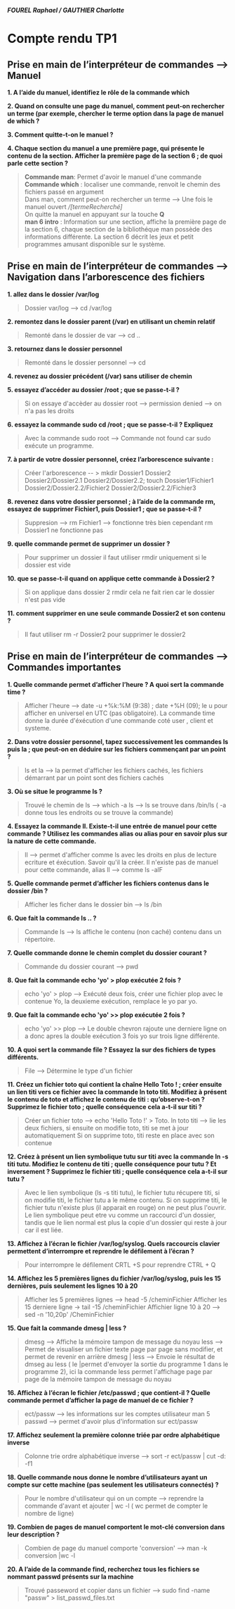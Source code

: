 ***FOUREL Raphael / GAUTHIER Charlotte***
 
 
# Compte rendu TP1


## Prise en main de l’interpréteur de commandes --> Manuel

**1. A l’aide du manuel, identifiez le rôle de la commande which**

**2. Quand on consulte une page du manuel, comment peut-on rechercher un terme (par exemple, chercher le terme option dans la page de manuel de which ?**

**3. Comment quitte-t-on le manuel ?**

**4. Chaque section du manuel a une première page, qui présente le contenu de la section. Afficher la première page de la section 6 ; de quoi parle cette section ?**

> **Commande man**: Permet d'avoir le manuel d'une commande  
> **Commande which** : localiser une commande, renvoit le chemin des fichiers passé en argument  
  Dans man, comment peut-on rechercher un terme --> Une fois le manuel ouvert */[termeRecherché]*  
  On quitte la manuel en appuyant sur la touche **Q**  
>  **man 6 intro** : Information sur une section, affiche la première page de la section 6, chaque section de la bibliothéque man possède des informations différente. La section 6 décrit les jeux et petit programmes amusant disponible sur le système. 

## Prise en main de l’interpréteur de commandes --> Navigation dans l’arborescence des fichiers 

**1. allez dans le dossier /var/log** 
> Dossier var/log --> cd /var/log

**2. remontez dans le dossier parent (/var) en utilisant un chemin relatif**
> Remonté dans le dossier de var --> cd ..

**3. retournez dans le dossier personnel**
> Remonté dans le dossier personnel --> cd 
 
**4. revenez au dossier précédent (/var) sans utiliser de chemin**

**5. essayez d’accéder au dossier /root ; que se passe-t-il ?**
> Si on essaye d'accèder au dossier root --> permission denied --> on n'a pas les droits

**6. essayez la commande sudo cd /root ; que se passe-t-il ? Expliquez**
> Avec la commande sudo root --> Commande not found car sudo exécute un programme. 
 
**7. à partir de votre dossier personnel, créez l’arborescence suivante :**
> Créer l'arborescence -- > mkdir Dossier1 Dossier2 Dossier2/Dossier2.1 Dossier2/Dossier2.2; touch Dossier1/Fichier1 Dossier2/Dossier2.2/Fichier2 Dossier2/Dossier2.2/Fichier3

**8. revenez dans votre dossier personnel ; à l’aide de la commande rm, essayez de supprimer Fichier1, puis
Dossier1 ; que se passe-t-il ?**
 > Suppresion --> rm Fichier1 --> fonctionne très bien cependant rm Dossier1 ne fonctionne pas 

**9. quelle commande permet de supprimer un dossier ?**
> Pour supprimer un dossier il faut utiliser rmdir uniquement si le dossier est vide 

**10. que se passe-t-il quand on applique cette commande à Dossier2 ?**
> Si on applique dans dossier 2 rmdir cela ne fait rien car le dossier n'est pas vide 

**11. comment supprimer en une seule commande Dossier2 et son contenu ?**
> Il faut utiliser rm -r Dossier2 pour supprimer le dossier2 

## Prise en main de l’interpréteur de commandes --> Commandes importantes

**1. Quelle commande permet d’afficher l’heure ? A quoi sert la commande time ?**
> Afficher l'heure --> date -u +%k:%M (9:38) ; date +%H (09); le u pour afficher en universel en UTC (pas obligatoire).
> La commande time donne la durée d'éxécution d'une commande coté user , client et systeme. 

**2. Dans votre dossier personnel, tapez successivement les commandes ls puis la ; que peut-on en déduire sur les fichiers commençant par un point ?**
> ls et la --> la permet d'afficher les fichiers cachés, les fichiers démarrant par un point sont des fichiers cachés

**3. Où se situe le programme ls ?**
> Trouvé le chemin de ls --> which -a ls --> ls se trouve dans /bin/ls ( -a donne tous les endroits ou se trouve la commande) 

**4. Essayez la commande ll. Existe-t-il une entrée de manuel pour cette commande ? Utilisez les commandes alias ou alias pour en savoir plus sur la nature de cette commande.**
> ll --> permet d'afficher comme ls avec les droits en plus de lecture ecriture et éxécution. Savoir qu'il la créer. Il n'existe pas de manuel pour cette commande, alias ll --> comme ls -alF

**5. Quelle commande permet d’afficher les fichiers contenus dans le dossier /bin ?**
> Afficher les ficher dans le dossier bin --> ls /bin

**6. Que fait la commande ls .. ?**
> Commande ls --> ls affiche le contenu (non caché) contenu dans un répertoire.

**7. Quelle commande donne le chemin complet du dossier courant ?**
> Commande du dossier courant --> pwd

**8. Que fait la commande echo 'yo' > plop exécutée 2 fois ?**
> echo 'yo' > plop --> Exécuté deux fois, créer une fichier plop avec le contenue Yo, la deuxieme exécution, remplace le yo par yo.

**9. Que fait la commande echo 'yo' >> plop exécutée 2 fois ?**
> echo 'yo' >> plop --> Le double chevron rajoute une derniere ligne on a donc apres la double exécution 3 fois yo sur trois ligne différente. 

**10. A quoi sert la commande file ? Essayez la sur des fichiers de types différents.**
> File --> Détermine le type d'un fichier

**11. Créez un fichier toto qui contient la chaîne Hello Toto ! ; créer ensuite un lien titi vers ce fichier
avec la commande ln toto titi. Modifiez à présent le contenu de toto et affichez le contenu de titi :
qu’observe-t-on ? Supprimez le fichier toto ; quelle conséquence cela a-t-il sur titi ?**
> Créer un fichier toto --> echo 'Hello Toto !' > Toto. 
> ln toto titi --> lie les deux fichiers, si ensuite on modifie toto, titi se met à jour automatiquement
> Si on supprime toto, titi reste en place avec son contenue

**12. Créez à présent un lien symbolique tutu sur titi avec la commande ln -s titi tutu. Modifiez le
contenu de titi ; quelle conséquence pour tutu ? Et inversement ? Supprimez le fichier titi ; quelle
conséquence cela a-t-il sur tutu ?**
> Avec le lien symbolique (ls -s titi tutu), le fichier tutu récupere titi, si on modifie titi, le fichier tutu a le même contenu. Si on supprime titi, le fichier tutu n'existe plus (il apparait en rouge) on ne peut plus l'ouvrir. Le lien symbolique peut etre vu comme un raccourci d'un dossier, tandis que le lien normal est plus la copie d'un dossier qui reste à jour car il est liée.

**13. Affichez à l’écran le fichier /var/log/syslog. Quels raccourcis clavier permettent d’interrompre et
reprendre le défilement à l’écran ?**
> Pour interrompre le défilement CRTL +S pour reprendre CTRL + Q

**14. Affichez les 5 premières lignes du fichier /var/log/syslog, puis les 15 dernières, puis seulement les
lignes 10 à 20**
> Afficher les 5 premières lignes --> head -5 /cheminFichier
> Afficher les 15 derniere ligne -> tail -15 /cheminFichier
> Affichier ligne 10 à 20 --> sed -n '10,20p' /CheminFichier

**15. Que fait la commande dmesg | less ?**
> dmesg --> Affiche la mémoire tampon de message du noyau 
> less --> Permet de visualiser un fichier texte page par page sans modifier, et permet de revenir en arrière 
> dmesg | less --> Envoie le résultat de dmseg au less ( le |permet d'envoyer la sortie du programme 1 dans le programme 2), ici la commande less permet l'affichage page par page de la mémoire tampon de message du noyau 

**16. Affichez à l’écran le fichier /etc/passwd ; que contient-il ? Quelle commande permet d’afficher la page
de manuel de ce fichier ?**
> ect/passw --> les informations sur les comptes utilisateur 
> man 5 passwd  --> permet d'avoir plus d'information sur ect/passw

**17. Affichez seulement la première colonne triée par ordre alphabétique inverse**
> Colonne trie ordre alphabétique inverse --> sort -r ect/passw | cut -d: -f1

**18. Quelle commande nous donne le nombre d’utilisateurs ayant un compte sur cette machine (pas seulement les utilisateurs connectés) ?**
> Pour le nombre d'utilisateur qui on un compte --> reprendre la commande d'avant et ajouter | wc -l  ( wc permet de compter le nombre de ligne) 

**19. Combien de pages de manuel comportent le mot-clé conversion dans leur description ?**
> Combien de page du manuel comporte 'conversion' --> man -k conversion |wc -l

**20. A l’aide de la commande find, recherchez tous les fichiers se nommant passwd présents sur la machine**
> Trouvé passeword et copier dans un fichier --> sudo find -name "passw" > list_passwd_files.txt












